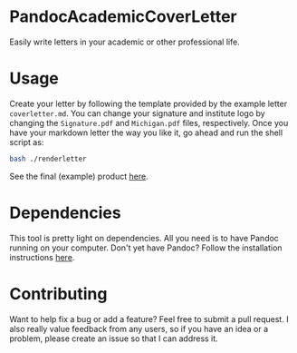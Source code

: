 # PandocAcademicCoverLetter
Easily write letters in your academic or other professional life.

# Usage
Create your letter by following the template provided by the example letter `coverletter.md`. You can change your signature and institute logo by changing the `Signature.pdf` and `Michigan.pdf` files, respectively. Once you have your markdown letter the way you like it, go ahead and run the shell script as:

```bash
bash ./renderletter
```

See the final (example) product [here](https://github.com/Microbiology/PandocAcademicCoverLetter/blob/master/coverletter.pdf).

# Dependencies
This tool is pretty light on dependencies. All you need is to have Pandoc running on your computer. Don't yet have Pandoc? Follow the installation instructions [here](https://pandoc.org/installing.html).

# Contributing
Want to help fix a bug or add a feature? Feel free to submit a pull request. I also really value feedback from any users, so if you have an idea or a problem, please create an issue so that I can address it.
